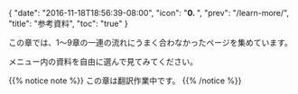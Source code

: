 {
  "date": "2016-11-18T18:56:39-08:00",
  "icon": "<b>0. </b>",
  "prev": "/learn-more/",
  "title": "参考資料",
  "toc": "true"
}

この章では、1〜9章の一連の流れにうまく合わなかったページを集めています。

メニュー内の資料を自由に選んで見てみてください。

{{% notice note %}}
この章は翻訳作業中です。
{{% /notice %}}
